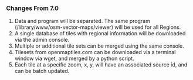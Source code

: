### Changes From 7.0
1. Data and program will be separated. The same program (/library/www/osm-vector-maps/viewer) will be used for all Regions.
2. A single database of tiles with regional information will be downloaded via the admin console.
2. Multiple or additional tile sets can be merged using the same console.
3. Tilesets from openmaptiles.com can be downloaded via a terminal window via wget, and merged by a python script.
5. Each tile at a specific zoom, x, y, will have an associated source id, and can be batch updated.

